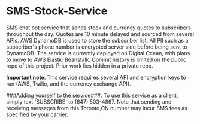 # SMS-Stock-Service
SMS chat bot service that sends stock and currency quotes to subscribers throughout the day.
Quotes are 10 minute delayed and sourced from several APIs. 
AWS DynamoDB is used to store the subscriber list. All PII such as a subscriber's phone number is encrypted server side before being sent to DynamoDB.
The service is currently deployed on Digital Ocean, with plans to move to AWS Elastic Beanstalk.
Commit history is limited on the public repo of this project. Prior work lies hidden in a private repo. 

__Important note__:
This service requires several API and encryption keys to run (AWS, Twilio, and the currency exchange API). 

###Adding yourself to the service###:
To use this service as a client, simply text 'SUBSCRIBE' to (647) 503-4867. Note that sending and receiving messages from this Toronto,ON number may incur SMS fees as specified by your carrier.
